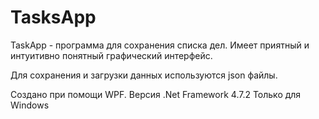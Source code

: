 # TasksApp
TaskApp - программа для сохранения списка дел. Имеет приятный и интуитивно понятный графический интерфейс. 

Для сохранения и загрузки данных используются json файлы. 

Создано при помощи WPF.
Версия .Net Framework 4.7.2 Только для Windows
